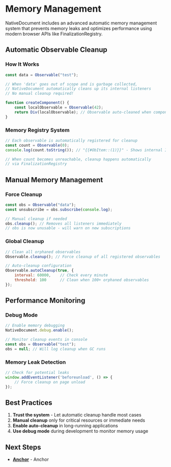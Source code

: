 # Memory Management

NativeDocument includes an advanced automatic memory management system that prevents memory leaks and optimizes performance using modern browser APIs like FinalizationRegistry.

## Automatic Observable Cleanup

### How It Works

```javascript
const data = Observable("test");

// When 'data' goes out of scope and is garbage collected,
// NativeDocument automatically cleans up its internal listeners
// No manual cleanup required!

function createComponent() {
    const localObservable = Observable(42);
    return Div(localObservable); // Observable auto-cleaned when component is GC'd
}
```

### Memory Registry System

```javascript
// Each observable is automatically registered for cleanup
const count = Observable(0);
console.log(count.toString()); // "{{#ObItem::(1)}}" - Shows internal ID

// When count becomes unreachable, cleanup happens automatically
// via FinalizationRegistry
```

## Manual Memory Management

### Force Cleanup

```javascript
const obs = Observable("data");
const unsubscribe = obs.subscribe(console.log);

// Manual cleanup if needed
obs.cleanup(); // Removes all listeners immediately
// obs is now unusable - will warn on new subscriptions
```

### Global Cleanup

```javascript
// Clean all orphaned observables
Observable.cleanup(); // Force cleanup of all registered observables

// Auto-cleanup configuration
Observable.autoCleanup(true, {
    interval: 60000,    // Check every minute
    threshold: 100      // Clean when 100+ orphaned observables
});
```

## Performance Monitoring

### Debug Mode

```javascript
// Enable memory debugging
NativeDocument.debug.enable();

// Monitor cleanup events in console
const obs = Observable("test");
obs = null; // Will log cleanup when GC runs
```

### Memory Leak Detection

```javascript
// Check for potential leaks
window.addEventListener('beforeunload', () => {
    // Force cleanup on page unload
});
```

## Best Practices

1. **Trust the system** - Let automatic cleanup handle most cases
2. **Manual cleanup** only for critical resources or immediate needs
3. **Enable auto-cleanup** in long-running applications
4. **Use debug mode** during development to monitor memory usage

## Next Steps

- **[Anchor](anchor.md)** - Anchor